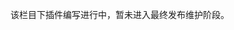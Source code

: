<!--
 * @Author: 我是派蒙啊
 * @Last Modified by: 我是派蒙啊
 * @Create Date: 2024-02-02 19:03:51
 * @Last Modified time: 2024-02-02 19:04:08
 * @Github: https://github.com/Paimon-Kawaii
-->
该栏目下插件编写进行中，暂未进入最终发布维护阶段。